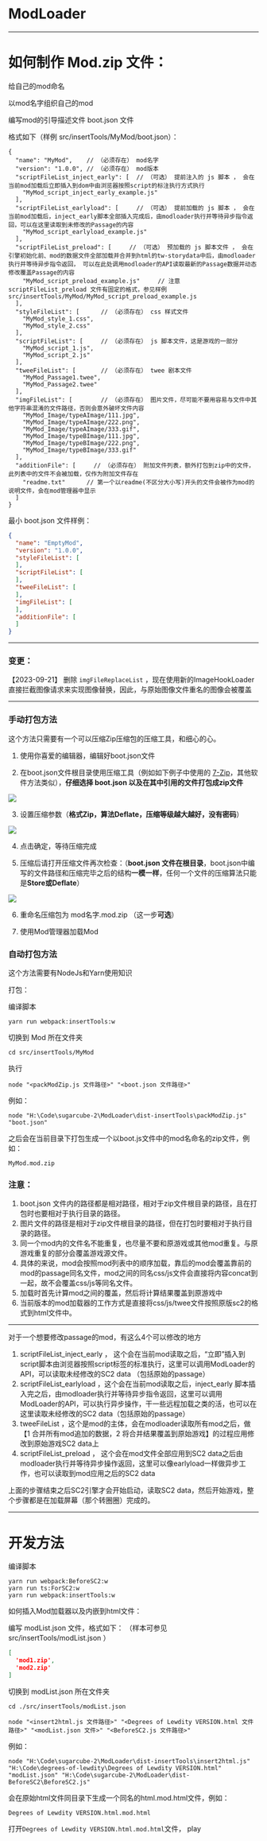 
# ModLoader

---

# 如何制作 Mod.zip 文件：


给自己的mod命名

以mod名字组织自己的mod

编写mod的引导描述文件 boot.json 文件

格式如下（样例 src/insertTools/MyMod/boot.json）：

```json5
{
  "name": "MyMod",    // （必须存在） mod名字
  "version": "1.0.0", // （必须存在） mod版本
  "scriptFileList_inject_early": [  // （可选） 提前注入的 js 脚本 ， 会在当前mod加载后立即插入到dom中由浏览器按照script的标注执行方式执行
    "MyMod_script_inject_early_example.js"
  ],
  "scriptFileList_earlyload": [     // （可选） 提前加载的 js 脚本 ， 会在当前mod加载后，inject_early脚本全部插入完成后，由modloader执行并等待异步指令返回，可以在这里读取到未修改的Passage的内容
    "MyMod_script_earlyload_example.js"
  ],
  "scriptFileList_preload": [     // （可选） 预加载的 js 脚本文件 ， 会在引擎初始化前、mod的数据文件全部加载并合并到html的tw-storydata中后，由modloader执行并等待异步指令返回， 可以在此处调用modloader的API读取最新的Passage数据并动态修改覆盖Passage的内容
    "MyMod_script_preload_example.js"     // 注意 scriptFileList_preload 文件有固定的格式，参见样例 src/insertTools/MyMod/MyMod_script_preload_example.js
  ],
  "styleFileList": [      // （必须存在） css 样式文件
    "MyMod_style_1.css",
    "MyMod_style_2.css"
  ],
  "scriptFileList": [     // （必须存在） js 脚本文件，这是游戏的一部分
    "MyMod_script_1.js",
    "MyMod_script_2.js"
  ],
  "tweeFileList": [       // （必须存在） twee 剧本文件
    "MyMod_Passage1.twee",
    "MyMod_Passage2.twee"
  ],
  "imgFileList": [        // （必须存在） 图片文件，尽可能不要用容易与文件中其他字符串混淆的文件路径，否则会意外破坏文件内容
    "MyMod_Image/typeAImage/111.jpg",
    "MyMod_Image/typeAImage/222.png",
    "MyMod_Image/typeAImage/333.gif",
    "MyMod_Image/typeBImage/111.jpg",
    "MyMod_Image/typeBImage/222.png",
    "MyMod_Image/typeBImage/333.gif"
  ],
  "additionFile": [     // （必须存在） 附加文件列表，额外打包到zip中的文件，此列表中的文件不会被加载，仅作为附加文件存在
    "readme.txt"      // 第一个以readme(不区分大小写)开头的文件会被作为mod的说明文件，会在mod管理器中显示
  ]
}

```

最小 boot.json 文件样例：

```json
{
  "name": "EmptyMod",
  "version": "1.0.0",
  "styleFileList": [
  ],
  "scriptFileList": [
  ],
  "tweeFileList": [
  ],
  "imgFileList": [
  ],
  "additionFile": [
  ]
}
```

---

### 变更：

【2023-09-21】 删除 `imgFileReplaceList` ，现在使用新的ImageHookLoader直接拦截图像请求来实现图像替换，因此，与原始图像文件重名的图像会被覆盖

---


### 手动打包方法

这个方法只需要有一个可以压缩Zip压缩包的压缩工具，和细心的心。

1. 使用你喜爱的编辑器，编辑好boot.json文件

2. 在boot.json文件根目录使用压缩工具（例如如下例子中使用的 [7-Zip](7-zip.org/)，其他软件方法类似），**仔细选择 boot.json 以及在其中引用的文件打包成zip文件**

![](https://raw.githubusercontent.com/wiki/Lyoko-Jeremie/sugarcube-2-ModLoader/fast/step1.png)

3. 设置压缩参数（**格式Zip，算法Deflate，压缩等级越大越好，没有密码**）

![](https://raw.githubusercontent.com/wiki/Lyoko-Jeremie/sugarcube-2-ModLoader/fast/step2.png)

4. 点击确定，等待压缩完成

5. 压缩后请打开压缩文件再次检查：（**boot.json 文件在根目录**，boot.json中编写的文件路径和压缩完毕之后的结构**一模一样**，任何一个文件的压缩算法只能是**Store或Deflate**）

![](https://raw.githubusercontent.com/wiki/Lyoko-Jeremie/sugarcube-2-ModLoader/fast/step3.png)


6. 重命名压缩包为 mod名字.mod.zip  （这一步**可选**）

7. 使用Mod管理器加载Mod

### 自动打包方法

这个方法需要有NodeJs和Yarn使用知识

打包：

编译脚本

```shell
yarn run webpack:insertTools:w
```

切换到 Mod 所在文件夹
```shell
cd src/insertTools/MyMod
```

执行

```shell
node "<packModZip.js 文件路径>" "<boot.json 文件路径>"
```

例如：

```shell
node "H:\Code\sugarcube-2\ModLoader\dist-insertTools\packModZip.js" "boot.json"
```

之后会在当前目录下打包生成一个以boot.js文件中的mod名命名的zip文件，例如：

```
MyMod.mod.zip
```

### 注意：
1. boot.json 文件内的路径都是相对路径，相对于zip文件根目录的路径，且在打包时也要相对于执行目录的路径。
2. 图片文件的路径是相对于zip文件根目录的路径，但在打包时要相对于执行目录的路径。
3. 同一个mod内的文件名不能重复，也尽量不要和原游戏或其他mod重复。与原游戏重复的部分会覆盖游戏源文件。
4. 具体的来说，mod会按照mod列表中的顺序加载，靠后的mod会覆盖靠前的mod的passage同名文件，mod之间的同名css/js文件会直接将内容concat到一起，故不会覆盖css/js等同名文件。
5. 加载时首先计算mod之间的覆盖，然后将计算结果覆盖到原游戏中
6. 当前版本的mod加载器的工作方式是直接将css/js/twee文件按照原版sc2的格式到html文件中。


---


对于一个想要修改passage的mod，有这么4个可以修改的地方
1. scriptFileList_inject_early ， 这个会在当前mod读取之后，“立即”插入到script脚本由浏览器按照script标签的标准执行，这里可以调用ModLoader的API，可以读取未经修改的SC2 data （包括原始的passage）
2. scriptFileList_earlyload  ，这个会在当前mod读取之后，inject_early 脚本插入完之后，由modloader执行并等待异步指令返回，这里可以调用ModLoader的API，可以执行异步操作，干一些远程加载之类的活，也可以在这里读取未经修改的SC2 data（包括原始的passage）
3. tweeFileList ，这个是mod的主体，会在modloader读取所有mod之后，做【1 合并所有mod追加的数据，2 将合并结果覆盖到原始游戏】的过程应用修改到原始游戏SC2 data上
4. scriptFileList_preload ， 这个会在mod文件全部应用到SC2 data之后由modloader执行并等待异步操作返回，这里可以像earlyload一样做异步工作，也可以读取到mod应用之后的SC2 data

上面的步骤结束之后SC2引擎才会开始启动，读取SC2 data，然后开始游戏，整个步骤都是在加载屏幕（那个转圈圈）完成的。






---

# 开发方法


编译脚本

```shell
yarn run webpack:BeforeSC2:w
yarn run ts:ForSC2:w
yarn run webpack:insertTools:w
```

如何插入Mod加载器以及内嵌到html文件：

编写 modList.json 文件，格式如下：
（样本可参见 src/insertTools/modList.json ）
```json
[
  'mod1.zip',
  'mod2.zip'
]
```


切换到 modList.json 所在文件夹

```shell
cd ./src/insertTools/modList.json
```

```shell
node "<insert2html.js 文件路径>" "<Degrees of Lewdity VERSION.html 文件路径>" "<modList.json 文件>" "<BeforeSC2.js 文件路径>"
```

例如：

```shell
node "H:\Code\sugarcube-2\ModLoader\dist-insertTools\insert2html.js" "H:\Code\degrees-of-lewdity\Degrees of Lewdity VERSION.html" "modList.json" "H:\Code\sugarcube-2\ModLoader\dist-BeforeSC2\BeforeSC2.js"
```

会在原始html文件同目录下生成一个同名的html.mod.html文件，例如：
```
Degrees of Lewdity VERSION.html.mod.html
```
打开`Degrees of Lewdity VERSION.html.mod.html`文件， play


